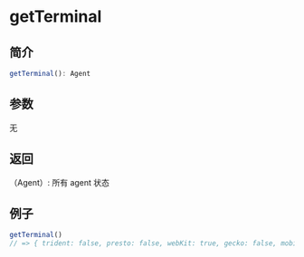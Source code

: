 <Breadcrumb category="Terminal" title="getTerminal"/>

<script setup>
import Breadcrumb from '../.vitepress/components/Breadcrumb.vue'
</script>

# getTerminal

## 简介
```ts
getTerminal(): Agent
```

## 参数

无

## 返回

（Agent）: 所有 agent 状态

## 例子
```js
getTerminal()
// => { trident: false, presto: false, webKit: true, gecko: false, mobile: false, ios: false, android: false, iPhone: false, iPad: false, webApp: false,weixin: fasle, qq: false }
```